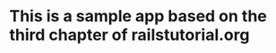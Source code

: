 This is a sample app based on the third chapter of railstutorial.org
===================================================================
